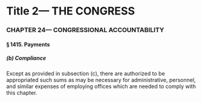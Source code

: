 
# Title 2— THE CONGRESS
### CHAPTER 24— CONGRESSIONAL ACCOUNTABILITY
#### § 1415. Payments
##### (b) Compliance

Except as provided in subsection (c), there are authorized to be appropriated such sums as may be necessary for administrative, personnel, and similar expenses of employing offices which are needed to comply with this chapter.
